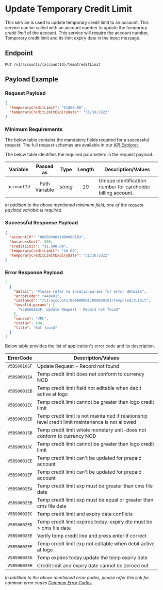 # Update Temporary Credit Limit

This service is used to update temporary credit limit to an account. This service can be called with an account number to update the *temporary credit limit* of the account. This service will require the account number, Temporary credit limit and its limit expiry date in the input message.

## Endpoint

`PUT /v1/accounts/{accountId}/tempCreditLimit`

## Payload Example

### Request Payload

```json
{
  "temporaryCreditLimit": "$1000.00",
  "temporaryCreditLimitExpiryDate": "31/10/2022"
}
```

### Minimum Requirements

The below table contains the mandatory fields required for a successful request. The full request schemas are available in our [API Explorer](../api/?type=put&path=/v1/accounts/{accountId}/tempCreditLimit).

The below table identifies the required parameters in the request payload.

| Variable | Passed as | Type | Length | Description/Values |
| -------- | :-------: | :--: | :------------: | ------------------ |
| `accountId` | Path Variable | *string* | 19 | Unique identification number for cardholder billing account. | 

*In addition to the above mentioned minimum field, one of the request payload variable is required.*

### Successful Response Payload

```json
{
  "accountId": "0006000011000000103",
  "businessUnit": 600,
  "creditLimit": "$1,000.00",
  "temporaryCreditLimit": "$0.00",
  "temporaryCreditLimitExpiryDate": "31/10/2022"
}
```

### Error Response Payload

```json
[
  {
    "detail": "Please refer to invalid-params for error details",
    "errorCode": "440401",
    "instance": "/v1/accounts/0006000011000000101/tempCreditLimit",
    "invalid-params": [
      "V5BS0010SF: Update Request - Record not found"
    ],
    "source": "VPL",
    "status": 404,
    "title": "Not found"
  }
]
```

Below table provides the list of application's error code and its description.

| ErrorCode |  Description/Values |
| --------  | ------------------ |
| `V5BS0010SF` | Update Request - Record not found |
| `V5BS0601EA` | Temp credit limit does not conform to currency NOD |
| `V5BS0601EB` | Temp credit limit field not editable when debit active at logo |
| `V5BS0601EC` | Temp credit limit cannot be greater than logo credit limit |
| `V5BS0601ED` | Temp credit limit is not maintained if relationship level credit limit maintenance is not allowed |
| `V5BS0601SB` | Temp credit limit whole monetary unit-does not conform to currency NOD |
| `V5BS0601SC` | Temp credit limit cannot be greater than logo credit limit |
| `V5BS0601EE` | Temp credit limit can't be updated for prepaid account |
| `V5BS0601EF` | Temp credit limit can't be updated for prepaid account |
| `V5BS0602EA` | Temp credit limit exp must be greater than cms file date |
| `V5BS0602EB` | Temp credit limit exp must be equal or greater than cms file date |
| `V5BS0602EC` | Temp credit limit and expiry date conflicts |
| `V5BS0602ED` | Temp credit limit expires today. expiry dte must be > cms file date |
| `V5BS0602EE` | Verify temp credit line and press enter if correct |
| `V5BS0602EF` | Temp credit limit exp not editable when debit active at logo |
| `V5BS0602EG` | Temp expires today.update the temp expiry date |
| `V5BS0602EH` | Credit limit and expiry date cannot be zeroed out |

*In addition to the above mentioned error codes, please refer this link for common error codes [Common Error Codes](..docs/?path=docs/common-error-codes.md).*